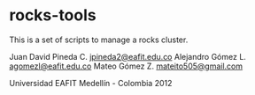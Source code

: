 rocks-tools
===========

This is a set of scripts to manage a rocks cluster.

Juan David Pineda C. <jpineda2@eafit.edu.co>
Alejandro Gómez L. <agomezl@eafit.edu.co>
Mateo Gómez Z. <mateito505@gmail.com>

Universidad EAFIT
Medellín - Colombia
2012
